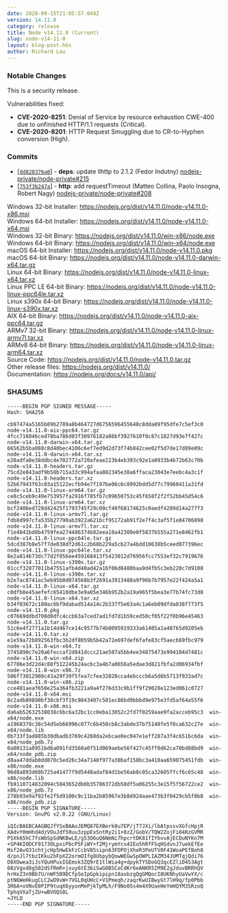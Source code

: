```yaml
---
date: 2020-09-15T21:05:57.044Z
version: 14.11.0
category: release
title: Node v14.11.0 (Current)
slug: node-v14-11-0
layout: blog-post.hbs
author: Richard Lau
---
```


### Notable Changes

This is a security release.

Vulnerabilities fixed:

- **CVE-2020-8251**: Denial of Service by resource exhaustion CWE-400 due to unfinished HTTP/1.1 requests (Critical).
- **CVE-2020-8201**: HTTP Request Smuggling due to CR-to-Hyphen conversion (High).

### Commits

- [[`dd828376a0`](https://github.com/nodejs/node/commit/dd828376a0)] - **deps**: update llhttp to 2.1.2 (Fedor Indutny) [nodejs-private/node-private#215](https://github.com/nodejs-private/node-private/pull/215)
- [[`753f3b247a`](https://github.com/nodejs/node/commit/753f3b247a)] - **http**: add requestTimeout (Matteo Collina, Paolo Insogna, Robert Nagy) [nodejs-private/node-private#208](https://github.com/nodejs-private/node-private/pull/208)

Windows 32-bit Installer: https://nodejs.org/dist/v14.11.0/node-v14.11.0-x86.msi \
Windows 64-bit Installer: https://nodejs.org/dist/v14.11.0/node-v14.11.0-x64.msi \
Windows 32-bit Binary: https://nodejs.org/dist/v14.11.0/win-x86/node.exe \
Windows 64-bit Binary: https://nodejs.org/dist/v14.11.0/win-x64/node.exe \
macOS 64-bit Installer: https://nodejs.org/dist/v14.11.0/node-v14.11.0.pkg \
macOS 64-bit Binary: https://nodejs.org/dist/v14.11.0/node-v14.11.0-darwin-x64.tar.gz \
Linux 64-bit Binary: https://nodejs.org/dist/v14.11.0/node-v14.11.0-linux-x64.tar.xz \
Linux PPC LE 64-bit Binary: https://nodejs.org/dist/v14.11.0/node-v14.11.0-linux-ppc64le.tar.xz \
Linux s390x 64-bit Binary: https://nodejs.org/dist/v14.11.0/node-v14.11.0-linux-s390x.tar.xz \
AIX 64-bit Binary: https://nodejs.org/dist/v14.11.0/node-v14.11.0-aix-ppc64.tar.gz \
ARMv7 32-bit Binary: https://nodejs.org/dist/v14.11.0/node-v14.11.0-linux-armv7l.tar.xz \
ARMv8 64-bit Binary: https://nodejs.org/dist/v14.11.0/node-v14.11.0-linux-arm64.tar.xz \
Source Code: https://nodejs.org/dist/v14.11.0/node-v14.11.0.tar.gz \
Other release files: https://nodejs.org/dist/v14.11.0/ \
Documentation: https://nodejs.org/docs/v14.11.0/api/

### SHASUMS

```
-----BEGIN PGP SIGNED MESSAGE-----
Hash: SHA256

cb97474a5165b89b2789a8b464727d6756596455648c8dda89f95dfe7c5ef3c0  node-v14.11.0-aix-ppc64.tar.gz
4fcc716046ced78ba786d03f30976182a86bf3927610f0c87c1827d93e7f427c  node-v14.11.0-darwin-x64.tar.gz
66562b5ba088c8d40bec4106c6ef7ed9d2d73f74b842cee02f5d7de17d89e89c  node-v14.11.0-darwin-x64.tar.xz
e20adfa0e38ddbc4e702772a720afeae223b4eb393c92e1a0933b4b72b63c70b  node-v14.11.0-headers.tar.gz
75cd2e843adf9b58b715a33c994afaa082345e38a6ffaca23043e7eebc4a3c1f  node-v14.11.0-headers.tar.xz
52b67943f63c03a15122ecfb94e7f197be06c6c8992bdd5d77c79960411a31fd  node-v14.11.0-linux-arm64.tar.gz
ce8c5ceb9c49e753957fa2916f785fb7c09650753c45f658f2f2f52bb45d54c6  node-v14.11.0-linux-arm64.tar.xz
bcf2406ed728d42425f1793745f29c00cf40f68174625c0aedf4289d14a277f3  node-v14.11.0-linux-armv7l.tar.gz
fdb8d997cfa535b27790ab3922a621bcf95172ab91f2e7f4c3af5f1e84706898  node-v14.11.0-linux-armv7l.tar.xz
f1e4841bd8b4759fea274486374b82eea18a42309e0f5837b555a271e8462fb1  node-v14.11.0-linux-ppc64le.tar.gz
5dcd387b8e57f7de038df2d61c2b68b229a5cb27a4bdd10638b5ceed077396ec  node-v14.11.0-linux-ppc64le.tar.xz
8e2a814673dc77d2f056ee459168413f5423012d76956fcc7553ef32c7919676  node-v14.11.0-linux-s390x.tar.gz
01ccf32877011b47551afb4d40ad42a16f06d8480baa9d4fb5c3eb220c7d9108  node-v14.11.0-linux-s390x.tar.xz
b2e7ac8741ac5eb95b0d074568b3f2691a3913488a9f96b7b7957e22f424a5a1  node-v14.11.0-linux-x64.tar.gz
c0dfb8e45aefefc65410dbe3e9a05e346b952b2a19a965f5bea3e77b74fc73d8  node-v14.11.0-linux-x64.tar.xz
b34f03672c180ac6bf9dabad514a14c2b337f5e63a4c1a6eb09dfda038f773f5  node-v14.11.0.pkg
c07669ddbd708d0dfc4ccb63a7ced7ad1fd7d1b59ced50cf05f22f0b96e45463  node-v14.11.0.tar.gz
51c6e4f2771a1b14d467ce14c9577b74b0095919333a61405a1a48765d9205eb  node-v14.11.0.tar.xz
e1e59a72b892563fbc3b2df8059b5b42a72e697def6fafe83cf5aecb69fbc979  node-v14.11.0-win-x64.7z
3745890c7e20a6feccaf2d841dccc21ae507a5bb4ee34875473e994104d7481c  node-v14.11.0-win-x64.zip
67706e3d22d4c88f512245b24acbc3a4b7a0656a5edae3d821fbfa2d06934fbf  node-v14.11.0-win-x86.7z
506f73012900c43a29f39f5fea7cfee32028cca4ebcccb6a5d6b5713f933ad7c  node-v14.11.0-win-x86.zip
cce401aeaf658e25a364fb3221a9a4f276d33c9b1ff9f29028e123ed061c0727  node-v14.11.0-x64.msi
8c2adb89890bf38cbf3f19c9843407c501ec86bd9bbbd9e975e3fd5af64a55f6  node-v14.11.0-x86.msi
da6ab52632538038c6bc6a32bc1cc0eba13052c2fd7f0259aae9fa2acceb95c3  win-x64/node.exe
a1968370c38c54d5eb66996c077c6b450cb8c3abde37b75148fe5f0ca632c27e  win-x64/node.lib
0b733f3ad885b30dbadb3769c4260da2ebcae0ec047e1eff287a3f4c6516c6da  win-x64/node_pdb.7z
0a00131a0951bd6a091fd3560a0f51d069aebe56f427c45ff0d62ca70bd88bd9  win-x64/node_pdb.zip
d8aa47ddab0dd870c5ed26c34a7148f977a38baf158bc3a418aa659075451fdb  win-x86/node.exe
96d8a893d60b725a41477f9d5448adaf84d1be56ab8c05ca32605ffcf6c65c48  win-x86/node.lib
fb9110714832094c5843652db0b35786372db58df5a06255c3e15f5f56722ce2  win-x86/node_pdb.7z
278b93e9af92fe2f5d9100c9c11ba2b85967e3b8d924aae473b3f0429cb5f8b8  win-x86/node_pdb.zip
-----BEGIN PGP SIGNATURE-----
Version: GnuPG v2.0.22 (GNU/Linux)

iQIcBAEBCAAGBQJfYSxBAAoJEMQ87EXBerk8u7EP/jT7JXi/lbAtpssvXGfcHpjR
XAdvY0mHhd4dzVOuJdf50uu3zppExSntRy2i1+8zZ/GobV/TQW2ZojFi04RzGVMR
PSXk65hC7fsWbSpSdNKBwLE/g53O6uQ6NmNi7hpcrtDK81fIYbvvAjECDuNYKn7M
+SP4KIODCF9173OLpxiPbcP5FiWY+f2MjrymYcx4IEo5hRfFSqHSdvnJ7uekEfEe
Msf2AvO31chtjcHp5HwEkFzCcbV85sipn63FDPOjXheR3PeUTV0F41WoaPEfBoh8
d/pnJl7tbzIKku2bFpXZ2ormOIfg8UbpybQowWEGwSpOWPLIAZM34JUMTqjQdi76
O8XOwea3iJsYQuHPuxIGEmsk3ZQ9rE1tlWia4g+dpykTYSDoGQ3qcEZliD453Agt
08zVgxd8g502dSfRmR+jxuy6tE36iSwG0BSCeCdKr6eANKR5IM9E2gJduvBRRhQV
hrHxZ3n9Bb7U/nWF5B9DCfpSeIpGpkipipn18axbzgQgGMQocI8UKNhyUaVwYX/c
ptN6WeHkugCLC2wD9vW+7VGL0qUHcC+V1Pmeqh/zaqrKwUIBwyGt7lH9q/fp0Pbb
3R6A+oVNvE0PIP9tuqX6yyonMePjkTpMLh/F9No05s4m4X9UaeHeYmHQYM3SRzoQ
TphqVXaTjZU+wBVOQS8L
=JYLQ
-----END PGP SIGNATURE-----

```
